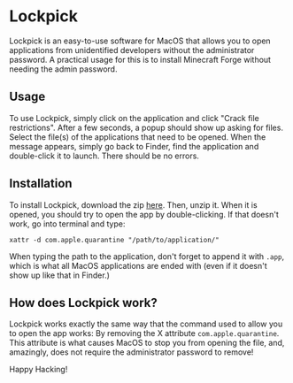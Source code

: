﻿# Lockpick

Lockpick is an easy-to-use software for MacOS that allows you to open applications from unidentified developers without the administrator password. A practical usage for this is to install Minecraft Forge without needing the admin password.

## Usage
To use Lockpick, simply click on the application and click "Crack file restrictions".  After a few seconds, a popup should show up asking for files. Select the file(s) of the applications that need to be opened. When the message appears, simply go back to Finder, find the application and double-click it to launch. There should be no errors.

## Installation
To install Lockpick, download the zip [here](https://github.com/pear_man/Lockpick/iefiwef).
Then, unzip it. When it is opened, you should try to open the app by double-clicking. If that doesn't work, go into terminal and type:

    xattr -d com.apple.quarantine "/path/to/application/"
When typing the path to the application, don't forget to append it with `.app`, which is what all MacOS applications are ended with (even if it doesn't show up like that in Finder.)

## How does Lockpick work?
Lockpick works exactly the same way that the command used to allow you to open the app works: By removing the X attribute `com.apple.quarantine`. This attribute is what causes MacOS to stop you from opening the file, and, amazingly, does not require the administrator password to remove!


Happy Hacking!

